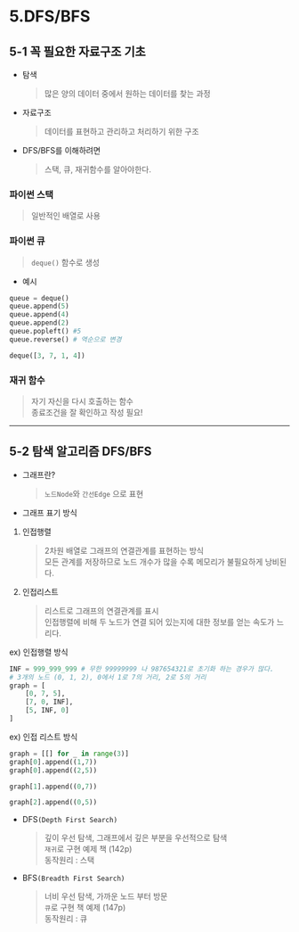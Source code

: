 # 5.DFS/BFS

## 5-1 꼭 필요한 자료구조 기초

- 탐색
  > 많은 양의 데이터 중에서 원하는 데이터를 찾는 과정
- 자료구조
  > 데이터를 표현하고 관리하고 처리하기 위한 구조
- DFS/BFS를 이해하려면
  > 스택, 큐, 재귀함수를 알아야한다.

### 파이썬 스택

> 일반적인 배열로 사용

### 파이썬 큐

> `deque()` 함수로 생성

- 예시

```python
queue = deque()
queue.append(5)
queue.append(4)
queue.append(2)
queue.popleft() #5
queue.reverse() # 역순으로 변경

deque([3, 7, 1, 4])
```

### 재귀 함수

> 자기 자신을 다시 호출하는 함수  
> 종료조건을 잘 확인하고 작성 필요!

---

## 5-2 탐색 알고리즘 DFS/BFS

- 그래프란?

  > `노드Node`와 `간선Edge` 으로 표현

- 그래프 표기 방식

1. 인접행렬

   > 2차원 배열로 그래프의 연결관계를 표현하는 방식  
   > 모든 관계를 저장하므로 노드 개수가 많을 수록 메모리가 불필요하게 낭비된다.

2. 인접리스트
   > 리스트로 그래프의 연결관계를 표시  
   > 인접행렬에 비해 두 노드가 연결 되어 있는지에 대한 정보를 얻는 속도가 느리다.

ex) 인접행렬 방식

```python
INF = 999_999_999 # 무한 99999999 나 987654321로 초기화 하는 경우가 많다.
# 3개의 노드 (0, 1, 2), 0에서 1로 7의 거리, 2로 5의 거리
graph = [
    [0, 7, 5],
    [7, 0, INF],
    [5, INF, 0]
]
```

ex) 인접 리스트 방식

```python
graph = [[] for _ in range(3)]
graph[0].append((1,7))
graph[0].append((2,5))

graph[1].append((0,7))

graph[2].append((0,5))
```

- DFS`(Depth First Search)`

  > 깊이 우선 탐색, 그래프에서 깊은 부분을 우선적으로 탐색  
  > `재귀`로 구현 예제 책 (142p)  
  > 동작원리 : 스택

- BFS`(Breadth First Search)`
  > 너비 우선 탐색, 가까운 노드 부터 방문  
  > `큐`로 구현 책 예제 (147p)  
  > 동작원리 : 큐
